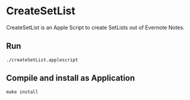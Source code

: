 CreateSetList
=============

CreateSetList is an Apple Script to create SetLists out of Evernote Notes.

Run
---

`./createSetList.applescript`

Compile and install as Application
----------------------------------

`make install`
